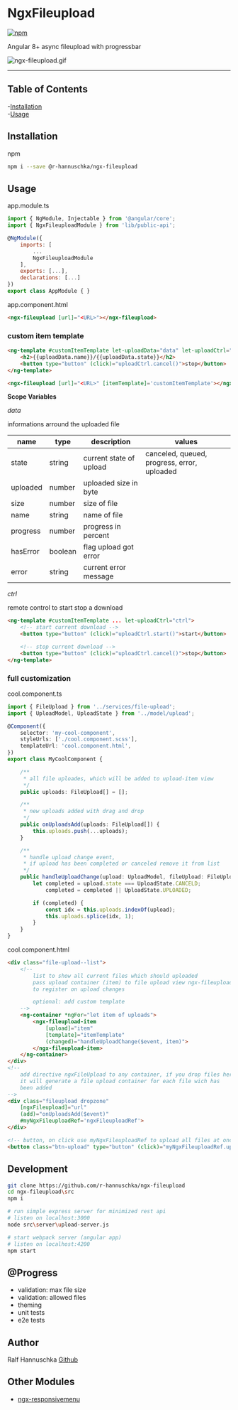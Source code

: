 # NgxFileupload

[![npm](https://img.shields.io/npm/v/@r-hannuschka/ngx-fileupload.svg?maxAge=2592000?style=plastic)](https://www.npmjs.com/package/@r-hannuschka/ngx-fileupload)

Angular 8+ async fileupload with progressbar

![ngx-fileupload.gif](https://github.com/r-hannuschka/ngx-fileupload/docs/ngx-fileupload.gif)
___

## Table of Contents

-[Installation](#installation)  
-[Usage](#usage)  

## Installation

npm

```bash
npm i --save @r-hannuschka/ngx-fileupload
```

## Usage

app.module.ts

```js
import { NgModule, Injectable } from '@angular/core';
import { NgxFileuploadModule } from 'lib/public-api';

@NgModule({
    imports: [
        ...
        NgxFileuploadModule
    ],
    exports: [...],
    declarations: [...]
})
export class AppModule { }
```

app.component.html

```html
<ngx-fileupload [url]="<URL>"></ngx-fileupload>
```

### custom item template

```html
<ng-template #customItemTemplate let-uploadData="data" let-uploadCtrl="ctrl">
    <h2>{{uploadData.name}}/{{uploadData.state}}</h2>
    <button type="button" (click)="uploadCtrl.cancel()">stop</button>
</ng-template>

<ngx-fileupload [url]="<URL>" [itemTemplate]='customItemTemplate'></ngx-fileupload>
```

__Scope Variables__

*data*

informations arround the uploaded file

| name | type | description | values |
|---|---|---|---|
| state | string | current state of upload | canceled, queued, progress, error,  uploaded|
| uploaded | number | uploaded size in byte | |
| size | number | size of file | |
| name | string | name of file | |
| progress | number | progress in percent | |
| hasError | boolean | flag upload got error | |
| error | string | current error message | |

*ctrl*

remote control to start stop a download

```html
<ng-template #customItemTemplate ... let-uploadCtrl="ctrl">
    <!-- start current download -->
    <button type="button" (click)="uploadCtrl.start()">start</button>

    <!-- stop current download -->
    <button type="button" (click)="uploadCtrl.cancel()">stop</button>
</ng-template>
```

### full customization

cool.component.ts

```ts
import { FileUpload } from '../services/file-upload';
import { UploadModel, UploadState } from '../model/upload';

@Component({
    selector: 'my-cool-component',
    styleUrls: ['./cool.component.scss'],
    templateUrl: 'cool.component.html',
})
export class MyCoolComponent {

    /**
     * all file uploades, which will be added to upload-item view
     */
    public uploads: FileUpload[] = [];

    /**
     * new uploads added with drag and drop
     */
    public onUploadsAdd(uploads: FileUpload[]) {
        this.uploads.push(...uploads);
    }

    /**
     * handle upload change event,
     * if upload has been completed or canceled remove it from list
     */
    public handleUploadChange(upload: UploadModel, fileUpload: FileUpload) {
        let completed = upload.state === UploadState.CANCELD;
            completed = completed || UploadState.UPLOADED;

        if (completed) {
            const idx = this.uploads.indexOf(upload);
            this.uploads.splice(idx, 1);
        }
    }
}
```

cool.component.html

```html
<div class="file-upload--list">
    <!--
        list to show all current files which should uploaded
        pass upload container (item) to file upload view ngx-fileupload-item
        to register on upload changes

        optional: add custom template
    -->
    <ng-container *ngFor="let item of uploads">
        <ngx-fileupload-item
            [upload]="item"
            [template]="itemTemplate"
            (changed)="handleUploadChange($event, item)">
        </ngx-fileupload-item>
    </ng-container>
</div>
<!--
    add directive ngxFileUpload to any container, if you drop files here
    it will generate a file upload container for each file wich has
    been added
-->
<div class="fileupload dropzone"
    [ngxFileupload]="url"
    (add)="onUploadsAdd($event)"
    #myNgxFileuploadRef='ngxFileuploadRef'>
</div>

<!-- button, on click use myNgxFileuploadRef to upload all files at once -->
<button class="btn-upload" type="button" (click)="myNgxFileuploadRef.upload()">Upload</button>
```

## Development

```bash
git clone https://github.com/r-hannuschka/ngx-fileupload
cd ngx-fileupload\src
npm i

# run simple express server for minimized rest api
# listen on localhost:3000
node src\server\upload-server.js

# start webpack server (angular app)
# listen on localhost:4200
npm start
```

## @Progress

- validation: max file size
- validation: allowed files
- theming
- unit tests
- e2e tests

## Author

Ralf Hannuschka [Github](https://github.com/r-hannuschka)

## Other Modules

- [ngx-responsivemenu](https://github.com/r-hannuschka/ngx-responsivemenu)

